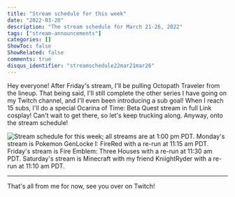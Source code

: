 ```yaml
---
title: "Stream schedule for this week"
date: "2022-03-20"
description: "The stream schedule for March 21-26, 2022"
tags: ["stream-announcements"]
categories: []
ShowToc: false
ShowRelated: false
comments: true
disqus_identifier: "streamschedule22mar21mar26"
---
```


Hey everyone! After Friday's stream, I'll be pulling Octopath Traveler from the lineup. That being said, I'll still complete the other series I have going on my Twitch channel, and I'll even been introducing a sub goal! When I reach 15 subs, I'll do a special Ocarina of Time: Beta Quest stream in full Link cosplay! Can't wait to get there, so let's keep trucking along. Anyway, onto the stream schedule!

![Stream schedule for this week; all streams are at 1:00 pm PDT. Monday's stream is Pokemon GenLocke I: FireRed with a re-run at 11:15 am PDT. Friday's stream is Fire Emblem: Three Houses with a re-run at 11:30 am PDT. Saturday's stream is Minecraft with my friend KniightRyder with a re-run at 11:10 am PDT.](https://imgur.com/oLOjZr0.png)

---

That's all from me for now, see you over on Twitch!